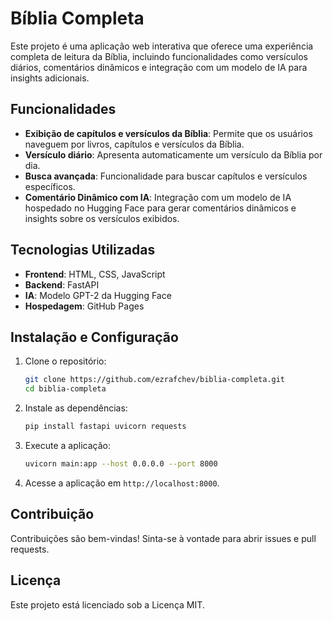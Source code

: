 
# Bíblia Completa

Este projeto é uma aplicação web interativa que oferece uma experiência completa de leitura da Bíblia, incluindo funcionalidades como versículos diários, comentários dinâmicos e integração com um modelo de IA para insights adicionais.

## Funcionalidades

- **Exibição de capítulos e versículos da Bíblia**: Permite que os usuários naveguem por livros, capítulos e versículos da Bíblia.
- **Versículo diário**: Apresenta automaticamente um versículo da Bíblia por dia.
- **Busca avançada**: Funcionalidade para buscar capítulos e versículos específicos.
- **Comentário Dinâmico com IA**: Integração com um modelo de IA hospedado no Hugging Face para gerar comentários dinâmicos e insights sobre os versículos exibidos.

## Tecnologias Utilizadas

- **Frontend**: HTML, CSS, JavaScript
- **Backend**: FastAPI
- **IA**: Modelo GPT-2 da Hugging Face
- **Hospedagem**: GitHub Pages

## Instalação e Configuração

1. Clone o repositório:
    ```bash
    git clone https://github.com/ezrafchev/biblia-completa.git
    cd biblia-completa
    ```

2. Instale as dependências:
    ```bash
    pip install fastapi uvicorn requests
    ```

3. Execute a aplicação:
    ```bash
    uvicorn main:app --host 0.0.0.0 --port 8000
    ```

4. Acesse a aplicação em `http://localhost:8000`.

## Contribuição

Contribuições são bem-vindas! Sinta-se à vontade para abrir issues e pull requests.

## Licença

Este projeto está licenciado sob a Licença MIT.
